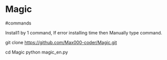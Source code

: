 # Magic
#commands

Install1 by 1 command,
If error installing time then
Manually type command.

git clone https://github.com/Max000-coder/Magic.git

cd Magic
python magic_en.py

